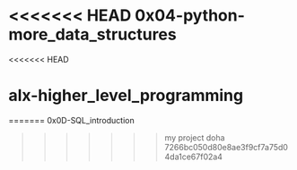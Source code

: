 <<<<<<< HEAD
0x04-python-more_data_structures
=======
<<<<<<< HEAD
# alx-higher_level_programming
=======
0x0D-SQL_introduction
>>>>>>> my project
doha 
>>>>>>> 7266bc050d80e8ae3f9cf7a75d04da1ce67f02a4
